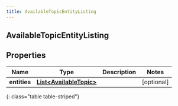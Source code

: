 ```yaml
---
title: AvailableTopicEntityListing
---
```

## AvailableTopicEntityListing


## Properties

| Name | Type | Description | Notes |
| ------------ | ------------- | ------------- | ------------- |
| **entities** | <!----><!---->[**List&lt;AvailableTopic&gt;**](AvailableTopic.html)<!----> |  |  [optional] |
{: class="table table-striped"}



